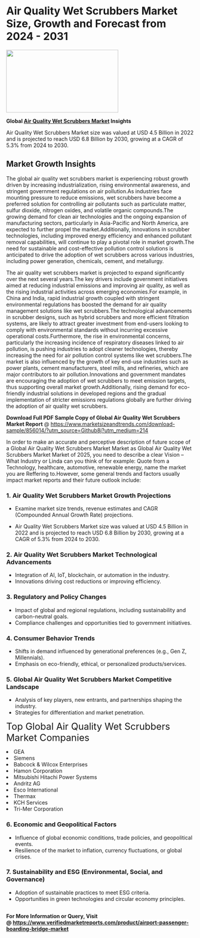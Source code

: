 <H1>Air Quality Wet Scrubbers Market Size, Growth and Forecast from 2024 - 2031</H1><img class="aligncenter size-medium wp-image-584254" src="https://thirdeyenews.in/wp-content/uploads/2024/09/Global-Market-Research-300x168.jpeg" alt="" width="300" height="168" /><p><strong>Global&nbsp;<a href="https://www.marketsizeandtrends.com/download-sample/856014/?utm_source=Github8j?utm_medium=214">Air Quality Wet Scrubbers Market</a> Insights</strong></p><p>Air Quality Wet Scrubbers Market size was valued at USD 4.5 Billion in 2022 and is projected to reach USD 6.8 Billion by 2030, growing at a CAGR of 5.3% from 2024 to 2030.</p><p><h2>Market Growth Insights</h2> <p>The global air quality wet scrubbers market is experiencing robust growth driven by increasing industrialization, rising environmental awareness, and stringent government regulations on air pollution.As industries face mounting pressure to reduce emissions, wet scrubbers have become a preferred solution for controlling air pollutants such as particulate matter, sulfur dioxide, nitrogen oxides, and volatile organic compounds.The growing demand for clean air technologies and the ongoing expansion of manufacturing sectors, particularly in Asia-Pacific and North America, are expected to further propel the market.Additionally, innovations in scrubber technologies, including improved energy efficiency and enhanced pollutant removal capabilities, will continue to play a pivotal role in market growth.The need for sustainable and cost-effective pollution control solutions is anticipated to drive the adoption of wet scrubbers across various industries, including power generation, chemicals, cement, and metallurgy.</p> <p>The air quality wet scrubbers market is projected to expand significantly over the next several years.The key drivers include government initiatives aimed at reducing industrial emissions and improving air quality, as well as the rising industrial activities across emerging economies.For example, in China and India, rapid industrial growth coupled with stringent environmental regulations has boosted the demand for air quality management solutions like wet scrubbers.The technological advancements in scrubber designs, such as hybrid scrubbers and more efficient filtration systems, are likely to attract greater investment from end-users looking to comply with environmental standards without incurring excessive operational costs.Furthermore, the rise in environmental concerns, particularly the increasing incidence of respiratory diseases linked to air pollution, is pushing industries to adopt cleaner technologies, thereby increasing the need for air pollution control systems like wet scrubbers.The market is also influenced by the growth of key end-use industries such as power plants, cement manufacturers, steel mills, and refineries, which are major contributors to air pollution.Innovations and government mandates are encouraging the adoption of wet scrubbers to meet emission targets, thus supporting overall market growth.Additionally, rising demand for eco-friendly industrial solutions in developed regions and the gradual implementation of stricter emissions regulations globally are further driving the adoption of air quality wet scrubbers.<p><span class=""><strong>Download Full PDF Sample Copy of Global Air Quality Wet Scrubbers Market Report</strong> @ <a href="https://www.marketsizeandtrends.com/download-sample/856014/?utm_source=Github8j?utm_medium=214" target="_blank">https://www.marketsizeandtrends.com/download-sample/856014/?utm_source=Github8j?utm_medium=214</a></span></p><p>In order to make an accurate and perceptive description of future scope of a Global&nbsp;Air Quality Wet Scrubbers Market Market as Global&nbsp;Air Quality Wet Scrubbers Market Market of 2025, you need to describe a clear Vision &ndash; What Industry or Linda can you think of for example: Quote from a Technology, healthcare, automotive, renewable energy, name the market you are Reffering to.However, some general trends and factors usually impact market reports and their future outlook include:</p><h3>1.&nbsp;<strong>Air Quality Wet Scrubbers Market Growth Projections</strong></h3><ul><li>Examine market size trends, revenue estimates and CAGR (Compounded Annual Growth Rate) projections.</li><li><p>Air Quality Wet Scrubbers Market size was valued at USD 4.5 Billion in 2022 and is projected to reach USD 6.8 Billion by 2030, growing at a CAGR of 5.3% from 2024 to 2030.</p></li></ul><h3>2.&nbsp;<strong>Air Quality Wet Scrubbers Market Technological Advancements</strong></h3><ul><li>Integration of AI, IoT, blockchain, or automation in the industry.</li><li>Innovations driving cost reductions or improving efficiency.</li></ul><h3>3.&nbsp;<strong>Regulatory and Policy Changes</strong></h3><ul><li>Impact of global and regional regulations, including sustainability and carbon-neutral goals.</li><li>Compliance challenges and opportunities tied to government initiatives.</li></ul><h3>4.&nbsp;<strong>Consumer Behavior Trends</strong></h3><ul><li>Shifts in demand influenced by generational preferences (e.g., Gen Z, Millennials).</li><li>Emphasis on eco-friendly, ethical, or personalized products/services.</li></ul><h3>5.&nbsp;<strong>Global Air Quality Wet Scrubbers Market Competitive Landscape</strong></h3><ul><li>Analysis of key players, new entrants, and partnerships shaping the industry.</li><li>Strategies for differentiation and market penetration.</li></ul><p data-pm-slice="1 1 []"><span style="color: inherit; font-family: inherit; font-size: 25px;">Top Global Air Quality Wet Scrubbers Market Companies</span></p><div class="" data-test-id=""><p><li>GEA</li><li> Siemens</li><li> Babcock & Wilcox Enterprises</li><li> Hamon Corporation</li><li> Mitsubishi Hitachi Power Systems</li><li> Andritz AG</li><li> Esco International</li><li> Thermax</li><li> KCH Services</li><li> Tri-Mer Corporation</li></p></div><h3>6.&nbsp;<strong>Economic and Geopolitical Factors</strong></h3><ul><li>Influence of global economic conditions, trade policies, and geopolitical events.</li><li>Resilience of the market to inflation, currency fluctuations, or global crises.</li></ul><h3>7.&nbsp;<strong>Sustainability and ESG (Environmental, Social, and Governance)</strong></h3><ul><li>Adoption of sustainable practices to meet ESG criteria.</li><li>Opportunities in green technologies and circular economy principles.</li></ul><h2><strong style="font-size: 14px;">For More Information or Query, Visit @&nbsp;</strong><a style="background-color: #ffffff; font-size: 14px;" href="https://www.marketsizeandtrends.com/report/air-quality-wet-scrubbers-market/" target="_blank">https://www.verifiedmarketreports.com/product/airport-passenger-boarding-bridge-market</a></h2>